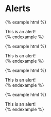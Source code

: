 # Alerts

{% example html %}
<div class="alert alert-danger">
    This is an alert!
</div>
{% endexample %}

{% example html %}
<div class="alert alert-success">
    This is an alert!
</div>
{% endexample %}

{% example html %}
<div class="alert alert-info">
    This is an alert!
</div>
{% endexample %}

{% example html %}
<div class="alert alert-warning">
    This is an alert!
</div>
{% endexample %}